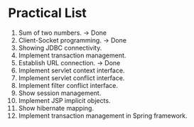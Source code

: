 # Practical List

1. Sum of two numbers. -> Done
2. Client-Socket programming. -> Done
3. Showing JDBC connectivity.
4. Implement transaction management.
5. Establish URL connection. -> Done
6. Implement servlet context interface.
7. Implement servlet conflict interface.
8. Implement filter conflict interface.
9. Show session management.
10. Implement JSP implicit objects.
11. Show hibernate mapping.
12. Implement transaction management in Spring framework.